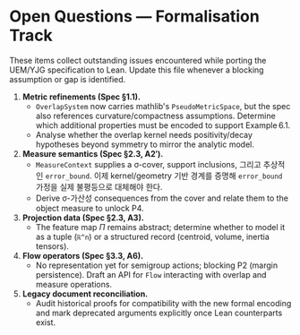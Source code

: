 # Open Questions — Formalisation Track

These items collect outstanding issues encountered while porting the UEM/YJG
specification to Lean. Update this file whenever a blocking assumption or gap is
identified.

1. **Metric refinements (Spec §1.1).**
   - `OverlapSystem` now carries mathlib's `PseudoMetricSpace`, but the spec also
     references curvature/compactness assumptions. Determine which additional
     properties must be encoded to support Example 6.1.
   - Analyse whether the overlap kernel needs positivity/decay hypotheses beyond
     symmetry to mirror the analytic model.
2. **Measure semantics (Spec §2.3, A2′).**
   - `MeasureContext` supplies a σ-cover, support inclusions, 그리고 추상적인
     `error_bound`. 이제 kernel/geometry 기반 경계를 증명해 `error_bound` 가정을
     실제 불평등으로 대체해야 한다.
   - Derive σ-가산성 consequences from the cover and relate them to the object
     measure to unlock P4.
3. **Projection data (Spec §2.3, A3).**
   - The feature map $\Pi$ remains abstract; determine whether to model it as a
     tuple (`ℝ^n`) or a structured record (centroid, volume, inertia tensors).
4. **Flow operators (Spec §3.3, A6).**
   - No representation yet for semigroup actions; blocking P2 (margin persistence).
     Draft an API for `Flow` interacting with overlap and measure operations.
5. **Legacy document reconciliation.**
   - Audit historical proofs for compatibility with the new formal encoding and mark
     deprecated arguments explicitly once Lean counterparts exist.
